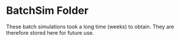 BatchSim Folder
===============

These batch simulations took a long time (weeks) to obtain. They are therefore stored here for future use.

